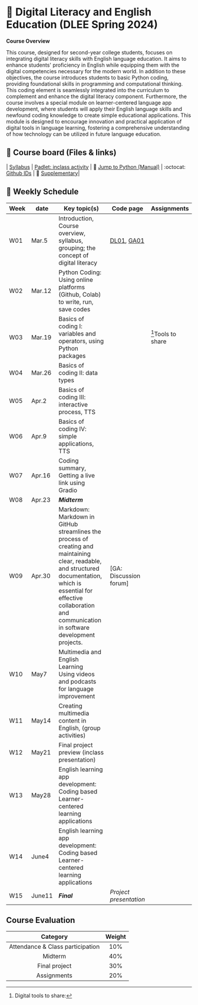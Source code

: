 # 🌿 Digital Literacy and English Education (DLEE Spring 2024)
**Course Overview**

This course, designed for second-year college students, focuses on integrating digital literacy skills with English language education. It aims to enhance students' proficiency in English while equipping them with the digital competencies necessary for the modern world. In addition to these objectives, the course introduces students to basic Python coding, providing foundational skills in programming and computational thinking. This coding element is seamlessly integrated into the curriculum to complement and enhance the digital literacy component. Furthermore, the course involves a special module on learner-centered language app development, where students will apply their English language skills and newfound coding knowledge to create simple educational applications. This module is designed to encourage innovation and practical application of digital tools in language learning, fostering a comprehensive understanding of how technology can be utilized in future language education.

## 🔶 Course board (Files & links)
| [Syllabus]() | [Padlet: inclass activity](https://padlet.com/mirankim316/DLEES24) | 📘 [Jump to Python (Manual)](https://wikidocs.net/5) | :octocat: [Github IDs](https://docs.google.com/spreadsheets/d/1rcJ6c2BuAIbodEft7ZUsgwFOwiNK9nO2siZ6VUAgcgI/edit?usp=sharing) | 🌱 
[Supplementary](https://wikidocs.net/book/14141)|

## 🔶 Weekly Schedule

|Week|date|Key topic(s)|Code page|Assignments|
|--|--|--|--|--|
|W01|Mar.5|Introduction, Course overview, syllabus, grouping; the concept of digital literacy|[DL01](), [GA01]()||
|W02|Mar.12|Python Coding: Using online platforms (Github, Colab) to write, run, save codes|||
|W03|Mar.19|Basics of coding I: variables and operators, using Python packages||[^1]Tools to share|
|W04|Mar.26|Basics of coding II: data types|||
|W05|Apr.2|Basics of coding III: interactive process, TTS|||
|W06|Apr.9|Basics of coding IV: simple applications, TTS|||
|W07|Apr.16|Coding summary, Getting a live link using Gradio|||
|W08|Apr.23|**_Midterm_**||||
|W09|Apr.30|Markdown: Markdown in GitHub streamlines the process of creating and maintaining clear, readable, and structured documentation, which is essential for effective collaboration and communication in software development projects.|[GA: Discussion forum]||
|W10|May7|Multimedia and English Learning <br> Using videos and podcasts for language improvement|||
|W11|May14|Creating multimedia content in English, (group activities)|||
|W12|May21|Final project preview (inclass presentation)|||
|W13|May28|English learning app development: Coding based Learner-centered learning applications|||
|W14|June4|English learning app development: Coding based Learner-centered learning applications|||
|W15|June11|**_Final_**|_Project presentation_|||

## Course Evaluation

|Category| Weight|
|:--:|:--:|
|Attendance & Class participation| 10% |
|Midterm|40%|
|Final project|30%|
|Assignments|20%|


[^1]: Digital tools to share: 

